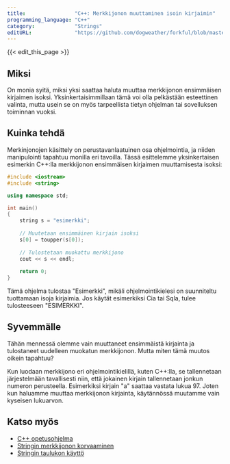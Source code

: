 ```yaml
---
title:                "C++: Merkkijonon muuttaminen isoin kirjaimin"
programming_language: "C++"
category:             "Strings"
editURL:              "https://github.com/dogweather/forkful/blob/master/content/fi/cpp/capitalizing-a-string.md"
---
```


{{< edit_this_page >}}

## Miksi

On monia syitä, miksi yksi saattaa haluta muuttaa merkkijonon ensimmäisen kirjaimen isoksi. Yksinkertaisimmillaan tämä voi olla pelkästään esteettinen valinta, mutta usein se on myös tarpeellista tietyn ohjelman tai sovelluksen toiminnan vuoksi.

## Kuinka tehdä

Merkinjonojen käsittely on perustavanlaatuinen osa ohjelmointia, ja niiden manipulointi tapahtuu monilla eri tavoilla. Tässä esittelemme yksinkertaisen esimerkin C++:lla merkkijonon ensimmäisen kirjaimen muuttamisesta isoksi:

```C++
#include <iostream>
#include <string>

using namespace std;

int main()
{
    string s = "esimerkki";
    
    // Muutetaan ensimmäinen kirjain isoksi
    s[0] = toupper(s[0]);
    
    // Tulostetaan muokattu merkkijono
    cout << s << endl;
    
    return 0;
}
```

Tämä ohjelma tulostaa "Esimerkki", mikäli ohjelmointikielesi on suunniteltu tuottamaan isoja kirjaimia. Jos käytät esimerkiksi Cia tai Sqla, tulee tulosteeseen "ESIMERKKI".

## Syvemmälle

Tähän mennessä olemme vain muuttaneet ensimmäistä kirjainta ja tulostaneet uudelleen muokatun merkkijonon. Mutta miten tämä muutos oikein tapahtuu?

Kun luodaan merkkijono eri ohjelmointikielillä, kuten C++:lla, se tallennetaan järjestelmään tavallisesti niin, että jokainen kirjain tallennetaan jonkun numeron perusteella. Esimerkiksi kirjain "a" saattaa vastata lukua 97. Joten kun haluamme muuttaa merkkijonon kirjainta, käytännössä muutamme vain kyseisen lukuarvon.

## Katso myös

- [C++ opetusohjelma](https://www.ohjelmointiputka.net/opetusohjelmat/cpp-programmointi-opas)
- [Stringin merkkijonon korvaaminen](https://www.tutorialspoint.com/cplusplus/cpp_strings.htm)
- [Stringin taulukon käyttö](https://www.geeksforgeeks.org/c-string-find-function/)